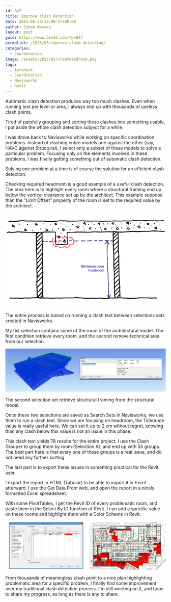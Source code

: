 ```yaml
---
id: 847
title: Improve clash detection
date: 2015-05-25T13:00:57+00:00
author: Simon Moreau
layout: post
guid: https://www.bim42.com/?p=847
permalink: /2015/05/improve-clash-detection/
categories:
  - Coordination
image: /assets/2015/05/clearHeadroom.png
tags:
  - Autodesk
  - Coordination
  - Navisworks
  - Revit
---
```

Automatic clash detection produces way too much clashes. Even when running test per level or area, I always end up with thousands of useless clash points.

Tired of painfully grouping and sorting these clashes into something usable, I put aside the whole clash detection subject for a while.

I was drove back to Navisworks while working on specific coordination problems. Instead of clashing entire models one against the other (say, HAVC against Structural), I select only a subset of these models to solve a particular problem. Focusing only on the elements involved in these problems, I was finally getting something out of automatic clash detection.

Solving one problem at a time is of course the solution for an efficient clash detection.

Checking required headroom is a good example of a useful clash detection. The idea here is to highlight every room where a structural framing end up below the vertical clearance set up by the architect. This example suppose than the "Limit Offset" property of the room is set to the required value by the architect.

![clearHeadroom](/assets/2015/05/clearHeadroom.png)

The entire process is based on running a clash test between selections sets created in Navisworks.

My fist selection contains some of the room of the architectural model. The first condition retrieve every room, and the second remove technical area from our selection.

![SelectionSets](/assets/2015/05/SelectionSets.png)

The second selection set retrieve structural framing from the structural model.

Once these two selections are saved as Search Sets in Navisworks, we use them to run a clash test. Since we are focusing on headroom, the Tolerance value is really useful here. We can set it up to 2 cm without regret, knowing than any clash below this value is not an issue in this phase.

This clash test yields 78 results for the entire project. I use the Clash Grouper to group them by room (Selection A), and end up with 55 groups. The best part here is that every one of these groups is a real issue, and do not need any further sorting.

The last part is to export these issues in something practical for the Revit user.

I export the report in HTML (Tabular) to be able to import it in Excel afterward. I use the Get Data From web, and open the report in a nicely formatted Excel spreadsheet.

With some PivotTables, I get the Revit ID of every problematic room, and paste them in the Select By ID function of Revit. I can add a specific value on these rooms and highlight them with a Color Scheme in Revit.

![RoomHightLight](/assets/2015/05/RoomHightLight.png)

From thousands of meaningless clash point to a nice plan highlighting problematic area for a specific problem, I finally find some improvement over my traditional clash detection process. I'm still working on it, and hope to share my progress, as long as there is any to share.